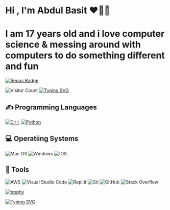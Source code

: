 # Hi , I'm Abdul Basit ❤️‍🔥👋

# I am 17 years old and i love computer science & messing around with computers to do something different and fun

[![Repos Badge](https://badges.pufler.dev/repos/basit21740)](https://badges.pufler.dev) 


![Visitor Count](https://profile-counter.glitch.me/{basit21740}/count.svg) [![Typing SVG](https://readme-typing-svg.herokuapp.com/?lines=hey+isn't+this+so+cool?;i+know+it+is+haha)](https://git.io/typing-svg)

## ✍ Programming Languages
<p>
  <a href="https://github.com/search?q=user%3AMr-Coxall+language%3Acpp"><img alt="C++" src="https://custom-icon-badges.herokuapp.com/badge/C++-9C033A.svg?logo=cpp2&logoColor=white"></a>
  <a href="https://github.com/search?q=user%3AMr-Coxall+language%3Apython"><img alt="Python" src="https://img.shields.io/badge/Python-14354C.svg?logo=python&logoColor=white"></a>
</p>

## 💻 Operatiing Systems
  ![Mac OS](https://img.shields.io/badge/mac%20os-000000?logo=macos&logoColor=white)
  ![Windows](https://img.shields.io/badge/Windows-0078D6?logo=windows&logoColor=white)
  ![IOS](https://img.shields.io/badge/iOS-000000?logo=ios&logoColor=white)

## 🔧 Tools

  ![AWS](https://img.shields.io/badge/AWS-%23FF9900.svg?style=for-the-badge&logo=amazon-aws&logoColor=white)
  ![Visual Studio Code](https://img.shields.io/badge/Visual%20Studio%20Code-0078d7.svg?style=for-the-badge&logo=visual-studio-code&logoColor=white)
  ![Repl.it](https://img.shields.io/badge/Repl.it-%230D101E.svg?style=for-the-badge&logo=replit&logoColor=white)
  ![Git](https://img.shields.io/badge/git-%23F05033.svg?style=for-the-badge&logo=git&logoColor=white)
  ![GitHub](https://img.shields.io/badge/github-%23121011.svg?style=for-the-badge&logo=github&logoColor=white)
  ![Stack Overflow](https://img.shields.io/badge/-Stackoverflow-FE7A16?style=for-the-badge&logo=stack-overflow&logoColor=white)

[![trophy](https://github-profile-trophy.vercel.app/?username=basit21740&theme=onedark)](https://github.com/basit21740/github-profile-trophy)

[![Typing SVG](https://readme-typing-svg.herokuapp.com/?lines=hey+isn't+this+so+cool?;i+know+it+is+haha)](https://git.io/typing-svg)



